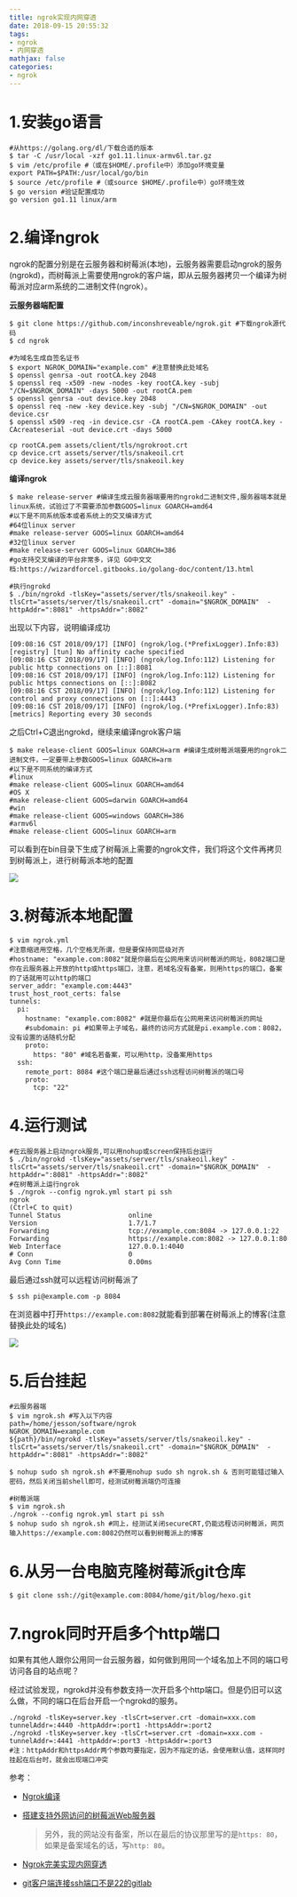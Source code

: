 ```yaml
---
title: ngrok实现内网穿透
date: 2018-09-15 20:55:32
tags:
- ngrok
- 内网穿透
mathjax: false
categories:
- ngrok
---
```


# 1.安装go语言

```shell
#从https://golang.org/dl/下载合适的版本
$ tar -C /usr/local -xzf go1.11.linux-armv6l.tar.gz
$ vim /etc/profile #（或在$HOME/.profile中）添加go环境变量
export PATH=$PATH:/usr/local/go/bin
$ source /etc/profile #（或source $HOME/.profile中）go环境生效
$ go version #验证配置成功
go version go1.11 linux/arm
```

<!--more-->

# 2.编译ngrok

​	ngrok的配置分别是在云服务器和树莓派(本地)，云服务器需要启动ngrok的服务(ngrokd)，而树莓派上需要使用ngrok的客户端，即从云服务器拷贝一个编译为树莓派对应arm系统的二进制文件(ngrok）。

**云服务器端配置**

```shell
$ git clone https://github.com/inconshreveable/ngrok.git #下载ngrok源代码
$ cd ngrok

#为域名生成自签名证书
$ export NGROK_DOMAIN="example.com" #注意替换此处域名
$ openssl genrsa -out rootCA.key 2048
$ openssl req -x509 -new -nodes -key rootCA.key -subj "/CN=$NGROK_DOMAIN" -days 5000 -out rootCA.pem
$ openssl genrsa -out device.key 2048
$ openssl req -new -key device.key -subj "/CN=$NGROK_DOMAIN" -out device.csr
$ openssl x509 -req -in device.csr -CA rootCA.pem -CAkey rootCA.key -CAcreateserial -out device.crt -days 5000

cp rootCA.pem assets/client/tls/ngrokroot.crt
cp device.crt assets/server/tls/snakeoil.crt
cp device.key assets/server/tls/snakeoil.key
```

**编译ngrok**

```shell
$ make release-server #编译生成云服务器端要用的ngrokd二进制文件,服务器端本就是linux系统，试验过了不需要添加参数GOOS=linux GOARCH=amd64
#以下是不同系统版本或者系统上的交叉编译方式
#64位linux server
#make release-server GOOS=linux GOARCH=amd64
#32位linux server
#make release-server GOOS=linux GOARCH=386
#go支持交叉编译的平台非常多，详见 GO中文文档:https://wizardforcel.gitbooks.io/golang-doc/content/13.html

#执行ngrokd
$ ./bin/ngrokd -tlsKey="assets/server/tls/snakeoil.key" -tlsCrt="assets/server/tls/snakeoil.crt" -domain="$NGROK_DOMAIN"  -httpAddr=":8081" -httpsAddr=":8082"
```

出现以下内容，说明编译成功

```shell
[09:08:16 CST 2018/09/17] [INFO] (ngrok/log.(*PrefixLogger).Info:83) [registry] [tun] No affinity cache specified
[09:08:16 CST 2018/09/17] [INFO] (ngrok/log.Info:112) Listening for public http connections on [::]:8081
[09:08:16 CST 2018/09/17] [INFO] (ngrok/log.Info:112) Listening for public https connections on [::]:8082
[09:08:16 CST 2018/09/17] [INFO] (ngrok/log.Info:112) Listening for control and proxy connections on [::]:4443
[09:08:16 CST 2018/09/17] [INFO] (ngrok/log.(*PrefixLogger).Info:83) [metrics] Reporting every 30 seconds
```

之后Ctrl+C退出ngrokd，继续来编译ngrok客户端

```shell
$ make release-client GOOS=linux GOARCH=arm #编译生成树莓派端要用的ngrok二进制文件，一定要带上参数GOOS=linux GOARCH=arm
#以下是不同系统的编译方式
#linux
#make release-client GOOS=linux GOARCH=amd64
#OS X
#make release-client GOOS=darwin GOARCH=amd64
#win
#make release-client GOOS=windows GOARCH=386
#armv6l
#make release-client GOOS=linux GOARCH=arm
```

可以看到在bin目录下生成了树莓派上需要的ngrok文件，我们将这个文件再拷贝到树莓派上，进行树莓派本地的配置

![](ngrok实现内网穿透/20180917092408.png)

# 3.树莓派本地配置

```shell
$ vim ngrok.yml
#注意缩进用空格，几个空格无所谓，但是要保持同层级对齐
#hostname: "example.com:8082"就是你最后在公网用来访问树莓派的网址，8082端口是你在云服务器上开放的http或https端口，注意，若域名没有备案，则用https的端口，备案的了话就用可以http的端口
server_addr: "example.com:4443"
trust_host_root_certs: false
tunnels:
  pi:
    hostname: "example.com:8082" #就是你最后在公网用来访问树莓派的网址
    #subdomain: pi #如果带上子域名，最终的访问方式就是pi.example.com：8082，没有设置的话随机分配
    proto:
      https: "80" #域名若备案，可以用http，没备案用https
  ssh:
    remote_port: 8084 #这个端口是最后通过ssh远程访问树莓派的端口号
    proto:
      tcp: "22"
```

# 4.运行测试

```shell
#在云服务器上启动ngrok服务,可以用nohup或screen保持后台运行
$ ./bin/ngrokd -tlsKey="assets/server/tls/snakeoil.key" -tlsCrt="assets/server/tls/snakeoil.crt" -domain="$NGROK_DOMAIN"  -httpAddr=":8081" -httpsAddr=":8082"
#在树莓派上运行ngrok
$ ./ngrok --config ngrok.yml start pi ssh
ngrok                                                                                                                                                         (Ctrl+C to quit)    
Tunnel Status                 online                                                   
Version                       1.7/1.7                                                   
Forwarding                    tcp://example.com:8084 -> 127.0.0.1:22                   
Forwarding                    https://example.com:8082 -> 127.0.0.1:80                 
Web Interface                 127.0.0.1:4040                                           
# Conn                        0                                                         
Avg Conn Time                 0.00ms                              
```

最后通过ssh就可以远程访问树莓派了

```shell
$ ssh pi@example.com -p 8084 
```

在浏览器中打开`https://example.com:8082`就能看到部署在树莓派上的博客(注意替换此处的域名)

![](ngrok实现内网穿透/20180917095241.png)

# 5.后台挂起

```shell
#云服务器端
$ vim ngrok.sh #写入以下内容
path=/home/jesson/software/ngrok
NGROK_DOMAIN=example.com
${path}/bin/ngrokd -tlsKey="assets/server/tls/snakeoil.key" -tlsCrt="assets/server/tls/snakeoil.crt" -domain="$NGROK_DOMAIN"  -httpAddr=":8081" -httpsAddr=":8082"

$ nohup sudo sh ngrok.sh #不要用nohup sudo sh ngrok.sh & 否则可能错过输入密码，然后关闭当前shell即可，经测试树莓派端仍可连接

#树莓派端
$ vim ngrok.sh
./ngrok --config ngrok.yml start pi ssh
$ nohup sudo sh ngrok.sh #同上，经测试关闭secureCRT,仍能远程访问树莓派，网页输入https://example.com:8082仍然可以看到树莓派上的博客
```

# 6.从另一台电脑克隆树莓派git仓库

```shell
$ git clone ssh://git@example.com:8084/home/git/blog/hexo.git
```

# 7.ngrok同时开启多个http端口

​	如果有其他人跟你公用同一台云服务器，如何做到用同一个域名加上不同的端口号访问各自的站点呢？

经过试验发现，ngrokd并没有参数支持一次开启多个http端口。但是仍旧可以这么做，不同的端口在后台开启一个ngrokd的服务。

```shell
./ngrokd -tlsKey=server.key -tlsCrt=server.crt -domain=xxx.com tunnelAddr=:4440 -httpAddr=:port1 -httpsAddr=:port2
./ngrokd -tlsKey=server.key -tlsCrt=server.crt -domain=xxx.com -tunnelAddr=:4441 -httpAddr=:port3 -httpsAddr=:port3
#注：httpAddr和httpsAddr两个参数均要指定，因为不指定的话，会使用默认值，这样同时挂起在后台时，就会出现端口冲突
```





参考：

- [Ngrok编译](https://my.oschina.net/dingdayu/blog/1525454)

- [搭建支持外网访问的树莓派Web服务器](https://i.itest.ren/2016/07/22/RaspberryPi-ngrok-ittun.com/)

  > 另外，我的网站没有备案，所以在最后的协议那里写的是`https: 80`，如果是备案域名的话，写`http: 80`。

- [Ngrok完美实现内网穿透](https://zhuanlan.zhihu.com/p/29019562)

- [git客户端连接ssh端口不是22的gitlab](https://blog.csdn.net/intergameover/article/details/50186239)